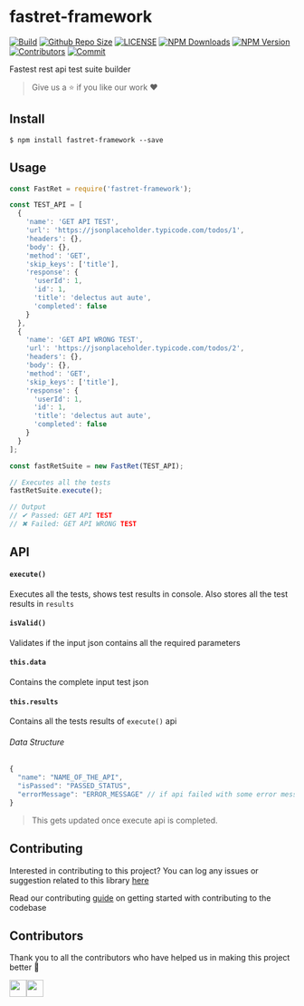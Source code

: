# fastret-framework
[![Build](https://img.shields.io/travis/com/arshadkazmi42/fastret-framework.svg)](https://travis-ci.com/arshadkazmi42/fastret-framework/)
[![Github Repo Size](https://img.shields.io/github/repo-size/arshadkazmi42/fastret-framework.svg)](https://github.com/arshadkazmi42/fastret-framework)
[![LICENSE](https://img.shields.io/npm/l/fastret-framework.svg)](https://github.com/arshadkazmi42/fastret-framework/blob/master/LICENSE)
[![NPM Downloads](https://img.shields.io/npm/dt/fastret-framework.svg)](https://www.npmjs.com/package/fastret-framework)
[![NPM Version](https://img.shields.io/npm/v/fastret-framework.svg)](https://www.npmjs.com/package/fastret-framework)
[![Contributors](https://img.shields.io/github/contributors/arshadkazmi42/fastret-framework.svg)](https://github.com/arshadkazmi42/fastret-framework/graphs/contributors)
[![Commit](https://img.shields.io/github/last-commit/arshadkazmi42/fastret-framework.svg)](https://github.com/arshadkazmi42/fastret-framework/commits/master)


Fastest rest api test suite builder

> Give us a :star: if you like our work :heart:

## Install

```
$ npm install fastret-framework --save
```

## Usage

```javascript
const FastRet = require('fastret-framework');

const TEST_API = [
  {
    'name': 'GET API TEST',
    'url': 'https://jsonplaceholder.typicode.com/todos/1',
    'headers': {},
    'body': {},
    'method': 'GET',
    'skip_keys': ['title'],
    'response': {
      'userId': 1,
      'id': 1,
      'title': 'delectus aut aute',
      'completed': false
    }
  },
  {
    'name': 'GET API WRONG TEST',
    'url': 'https://jsonplaceholder.typicode.com/todos/2',
    'headers': {},
    'body': {},
    'method': 'GET',
    'skip_keys': ['title'],
    'response': {
      'userId': 1,
      'id': 1,
      'title': 'delectus aut aute',
      'completed': false
    }
  }
];

const fastRetSuite = new FastRet(TEST_API);

// Executes all the tests
fastRetSuite.execute();

// Output
// ✔ Passed: GET API TEST
// ✖ Failed: GET API WRONG TEST

```

## API

#### `execute()`

Executes all the tests, shows test results in console. Also stores all the test results in `results`

#### `isValid()`

Validates if the input json contains all the required parameters

#### `this.data`

Contains the complete input test json

#### `this.results`

Contains all the tests results of `execute()` api

###### Data Structure
```javascript
{
  "name": "NAME_OF_THE_API",
  "isPassed": "PASSED_STATUS",
  "errorMessage": "ERROR_MESSAGE" // if api failed with some error message
}
```

> This gets updated once execute api is completed.

## Contributing

Interested in contributing to this project?
You can log any issues or suggestion related to this library [here](https://github.com/arshadkazmi42/fastret-framework/issues/new)

Read our contributing [guide](CONTRIBUTING.md) on getting started with contributing to the codebase

## Contributors

Thank you to all the contributors who have helped us in making this project better :raised_hands:

<a href="https://github.com/arshadkazmi42"><img src="https://github.com/arshadkazmi42.png" width="30" /></a><a href="https://github.com/atjustbeinghumaid"><img src="https://github.com/atjustbeinghumaid.png" width="30" /></a>
